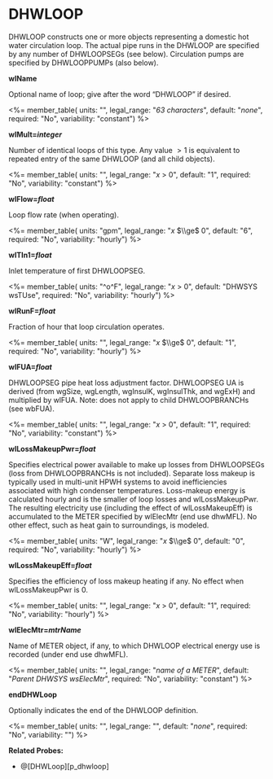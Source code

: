 # DHWLOOP

DHWLOOP constructs one or more objects representing a domestic hot water circulation loop. The actual pipe runs in the DHWLOOP are specified by any number of DHWLOOPSEGs (see below). Circulation pumps are specified by DHWLOOPPUMPs (also below).

**wlName**

Optional name of loop; give after the word “DHWLOOP” if desired.

<%= member_table(
  units: "",
  legal_range: "*63 characters*",
  default: "*none*",
  required: "No",
  variability: "constant") %>

**wlMult=*integer***

Number of identical loops of this type. Any value $>1$ is equivalent to repeated entry of the same DHWLOOP (and all child objects).

<%= member_table(
  units: "",
  legal_range: "*x* $>$ 0",
  default: "1",
  required: "No",
  variability: "constant") %>

**wlFlow=*float***

Loop flow rate (when operating).

<%= member_table(
  units: "gpm",
  legal_range: "*x* $\\ge$ 0",
  default: "6",
  required: "No",
  variability: "hourly") %>

**wlTIn1=*float***

Inlet temperature of first DHWLOOPSEG.

<%= member_table(
  units: "^o^F",
  legal_range: "*x* $>$ 0",
  default: "DHWSYS wsTUse",
  required: "No",
  variability: "hourly") %>

**wlRunF=*float***

Fraction of hour that loop circulation operates.

<%= member_table(
  units: "",
  legal_range: "*x* $\\ge$ 0",
  default: "1",
  required: "No",
  variability: "hourly") %>

**wlFUA=*float***

DHWLOOPSEG pipe heat loss adjustment factor.  DHWLOOPSEG UA is derived (from wgSize, wgLength, wgInsulK, wgInsulThk, and wgExH) and multiplied by wlFUA.  Note: does not apply to child DHWLOOPBRANCHs (see wbFUA).

<%= member_table(
  units: "",
  legal_range: "*x* $>$ 0",
  default: "1",
  required: "No",
  variability: "constant") %>

**wlLossMakeupPwr=*float***

Specifies electrical power available to make up losses from DHWLOOPSEGs (loss from DHWLOOPBRANCHs is not included). Separate loss makeup is typically used in multi-unit HPWH systems to avoid inefficiencies associated with high condenser temperatures.  Loss-makeup energy is calculated hourly and is the smaller of loop losses and wlLossMakeupPwr.  The resulting electricity use (including the effect of wlLossMakeupEff) is accumulated to the METER specified by wlElecMtr (end use dhwMFL). No other effect, such as heat gain to surroundings, is modeled.

<%= member_table(
  units: "W",
  legal_range: "*x* $\\ge$ 0",
  default: "0",
  required: "No",
  variability: "hourly") %>

**wlLossMakeupEff=*float***

Specifies the efficiency of loss makeup heating if any.  No effect when wlLossMakeupPwr is 0.

<%= member_table(
  units: "",
  legal_range: "*x* $>$ 0",
  default: "1",
  required: "No",
  variability: "hourly") %>

**wlElecMtr=*mtrName***

Name of METER object, if any, to which DHWLOOP electrical energy use is recorded (under end use dhwMFL).

<%= member_table(
  units: "",
  legal_range: "*name of a METER*",
  default: "*Parent DHWSYS wsElecMtr*",
  required: "No",
  variability: "constant") %>

**endDHWLoop**

Optionally indicates the end of the DHWLOOP definition.

<%= member_table(
  units: "",
  legal_range: "",
  default: "*none*",
  required: "No",
  variability: "") %>

**Related Probes:**

- @[DHWLoop][p_dhwloop]
